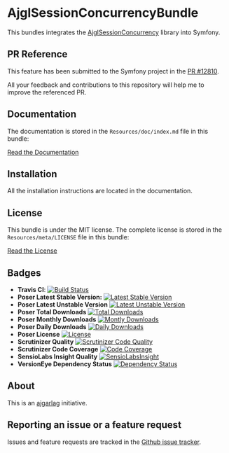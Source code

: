 AjglSessionConcurrencyBundle
============================

This bundles integrates the [AjglSessionConcurrency](https://github.com/ajgarlag/AjglSessionConcurrency) library into Symfony.

PR Reference
------------

This feature has been submitted to the Symfony project in the [PR #12810](https://github.com/symfony/symfony/pull/12810).

All your feedback and contributions to this repository will help me to improve the referenced PR.


Documentation
-------------

The documentation is stored in the `Resources/doc/index.md` file in this bundle:

[Read the Documentation](src/Resources/doc/index.md)


Installation
------------

All the installation instructions are located in the documentation.


License
-------

This bundle is under the MIT license. The complete license is stored in the `Resources/meta/LICENSE` file in this bundle:

[Read the License](src/Resources/meta/LICENSE)


Badges
------

* **Travis CI**: [![Build Status](https://travis-ci.org/ajgarlag/AjglSessionConcurrencyBundle.png?branch=master)](https://travis-ci.org/ajgarlag/AjglSessionConcurrencyBundle)
* **Poser Latest Stable Version:** [![Latest Stable Version](https://poser.pugx.org/ajgl/session-concurrency-bundle/v/stable.png)](https://packagist.org/packages/ajgl/session-concurrency-bundle)
* **Poser Latest Unstable Version** [![Latest Unstable Version](https://poser.pugx.org/ajgl/session-concurrency-bundle/v/unstable.png)](https://packagist.org/packages/ajgl/session-concurrency-bundle)
* **Poser Total Downloads** [![Total Downloads](https://poser.pugx.org/ajgl/session-concurrency-bundle/downloads.png)](https://packagist.org/packages/ajgl/session-concurrency-bundle)
* **Poser Monthly Downloads** [![Montly Downloads](https://poser.pugx.org/ajgl/session-concurrency-bundle/d/monthly.png)](https://packagist.org/packages/ajgl/session-concurrency-bundle)
* **Poser Daily Downloads** [![Daily Downloads](https://poser.pugx.org/ajgl/session-concurrency-bundle/license.png)](https://packagist.org/packages/ajgl/session-concurrency-bundle)
* **Poser License** [![License](https://poser.pugx.org/ajgl/session-concurrency-bundle/d/daily.png)](https://packagist.org/packages/ajgl/session-concurrency-bundle)
* **Scrutinizer Quality** [![Scrutinizer Code Quality](https://scrutinizer-ci.com/g/ajgarlag/AjglSessionConcurrencyBundle/badges/quality-score.png?b=master)](https://scrutinizer-ci.com/g/ajgarlag/AjglSessionConcurrencyBundle/?branch=master)
* **Scrutinizer Code Coverage** [![Code Coverage](https://scrutinizer-ci.com/g/ajgarlag/AjglSessionConcurrencyBundle/badges/coverage.png?b=master)](https://scrutinizer-ci.com/g/ajgarlag/AjglSessionConcurrencyBundle/?branch=master)
* **SensioLabs Insight Quality** [![SensioLabsInsight](https://insight.sensiolabs.com/projects/d3d66934-41f2-4ad9-9c74-b8ca6d459d6c/mini.png)](https://insight.sensiolabs.com/projects/d3d66934-41f2-4ad9-9c74-b8ca6d459d6c)
* **VersionEye Dependency Status** [![Dependency Status](https://www.versioneye.com/php/ajgl:session-concurrency-bundle/dev-master/badge.png)](https://www.versioneye.com/php/ajgl:session-concurrency-bundle/dev-master)


About
-----

This is an [ajgarlag](http://aj.garcialagar.es) initiative.


Reporting an issue or a feature request
---------------------------------------

Issues and feature requests are tracked in the [Github issue tracker](https://github.com/ajgarlag/AjglSessionConcurrencyBundle/issues).
